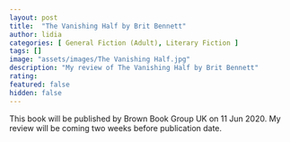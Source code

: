 ```yaml
---
layout: post
title:  "The Vanishing Half by Brit Bennett"
author: lidia
categories: [ General Fiction (Adult), Literary Fiction ]
tags: []
image: "assets/images/The Vanishing Half.jpg"
description: "My review of The Vanishing Half by Brit Bennett"
rating: 
featured: false
hidden: false
---
```


This book will be published by Brown Book Group UK on 11 Jun 2020.
My review will be coming two weeks before publication date.